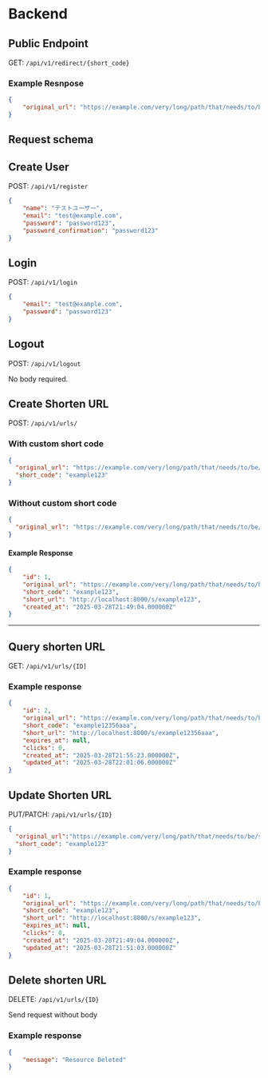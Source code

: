
# Backend

## Public Endpoint

GET: `/api/v1/redirect/{short_code}`

### Example Resnpose

```json
{
	"original_url": "https://example.com/very/long/path/that/needs/to/be/shortened"
}
```


## Request schema

## Create User

POST: `/api/v1/register`

```json
{
    "name": "テストユーザー",
    "email": "test@example.com",
    "password": "password123",
    "password_confirmation": "password123"
}
```


## Login

POST: `/api/v1/login`

```json
{
    "email": "test@example.com",
    "password": "password123"
}
```

## Logout

POST: `/api/v1/logout`

No body required.

## Create Shorten URL

POST: `/api/v1/urls/`

### With custom short code

```json
{
  "original_url": "https://example.com/very/long/path/that/needs/to/be/shortened",
  "short_code": "example123"
}
```

### Without custom short code

```json
{
  "original_url": "https://example.com/very/long/path/that/needs/to/be/shortened",
}
```

#### Example Response

```json
{
	"id": 1,
	"original_url": "https://example.com/very/long/path/that/needs/to/be/shortened",
	"short_code": "example123",
	"short_url": "http://localhost:8000/s/example123",
	"created_at": "2025-03-28T21:49:04.000000Z"
}
```

---

## Query shorten URL

GET: `/api/v1/urls/{ID]`

### Example response

```json
{
	"id": 2,
	"original_url": "https://example.com/very/long/path/that/needs/to/be/shortened",
	"short_code": "example12356aaa",
	"short_url": "http://localhost:8000/s/example12356aaa",
	"expires_at": null,
	"clicks": 0,
	"created_at": "2025-03-28T21:55:23.000000Z",
	"updated_at": "2025-03-28T22:01:06.000000Z"
}
```



## Update Shorten URL

PUT/PATCH: `/api/v1/urls/{ID}`

```json
{
  "original_url":"https://example.com/very/long/path/that/needs/to/be/shortened",
  "short_code": "example123"
}
```

### Example response

```json
{
	"id": 1,
	"original_url": "https://example.com/very/long/path/that/needs/to/be/shortened",
	"short_code": "example123",
	"short_url": "http://localhost:8000/s/example123",
	"expires_at": null,
	"clicks": 0,
	"created_at": "2025-03-28T21:49:04.000000Z",
	"updated_at": "2025-03-28T21:51:03.000000Z"
}
```



## Delete shorten URL

DELETE: `/api/v1/urls/{ID}`

Send request without body

### Example response

```json
{
	"message": "Resource Deleted"
}
```